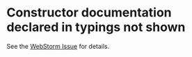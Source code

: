 # Constructor documentation declared in typings not shown

See the [WebStorm Issue](https://youtrack.jetbrains.com/issue/WEB-30880) for details.